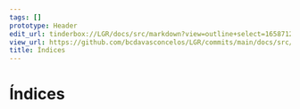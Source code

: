 ```yaml
---
tags: []
prototype: Header
edit_url: tinderbox://LGR/docs/src/markdown?view=outline+select=1658712924
view_url: https://github.com/bcdavasconcelos/LGR/commits/main/docs/src/markdown/-ndices.md
title: Índices
---
```


# Índices

  

